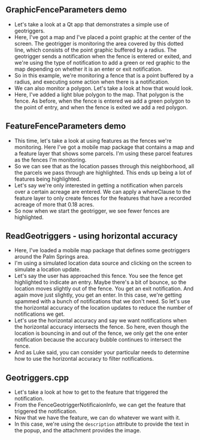 ## GraphicFenceParameters demo

- Let's take a look at a Qt app that demonstrates a simple use of geotriggers.
- Here, I've got a map and I've placed a point graphic at the center of the screen. The geotrigger is monitoring the area covered by this dotted line, which consists of the point graphic buffered by a radius. The geotrigger sends a notification when the fence is entered or exited, and we're using the type of notification to add a green or red graphic to the map depending on whether it is an enter or exit notification.
- So in this example, we're monitoring a fence that is a point buffered by a radius, and executing some action when there is a notification.
- We can also monitor a polygon. Let's take a look at how that would look.
- Here, I've added a light blue polygon to the map. That polygon is the fence. As before, when the fence is entered we add a green polygon to the point of entry, and when the fence is exited we add a red polygon.

## FeatureFenceParameters demo

- This time, let's take a look at using features as the fences we're monitoring. Here I've got a mobile map package that contains a map and a feature layer that shows some parcels. I'm using these parcel features as the fences I'm monitoring.
- So we can see that as the location passes through this neighborhood, all the parcels we pass through are highlighted. This ends up being a lot of features being highlighted.
- Let's say we're only interested in getting a notification when parcels over a certain acreage are entered. We can apply a whereClause to the feature layer to only create fences for the features that have a recorded acreage of more that 0.18 acres.
- So now when we start the geotrigger, we see fewer fences are highlighted.

## ReadGeotriggers - using horizontal accuracy

- Here, I've loaded a mobile map package that defines some geotriggers around the Palm Springs area.
- I'm using a simulated location data source and clicking on the screen to simulate a location update.
- Let's say the user has approached this fence. You see the fence get highlighted to indicate an entry. Maybe there's a bit of bounce, so the location moves slightly out of the fence. You get an exit notification. And again move just slightly, you get an enter. In this case, we're getting spammed with a bunch of notifications that we don't need. So let's use the horizontal accuracy of the location updates to reduce the number of notifications we get.
- Let's use the horizontal accuracy and say we want notifications when the horizontal accuracy intersects the fence. So here, even though the location is bouncing in and out of the fence, we only get the one enter notification because the accuracy bubble continues to intersect the fence.
- And as Luke said, you can consider your particular needs to determine how to use the horizontal accuracy to filter notifications.

## Geotriggers.cpp

- Let's take a look at how to get to the feature that triggered the notification.
- From the FenceGeotriggerNotificaionInfo, we can get the feature that triggered the notification.
- Now that we have the feature, we can do whatever we want with it.
- In this case, we're using the `description` attribute to provide the text in the popup, and the attachment provides the image.
